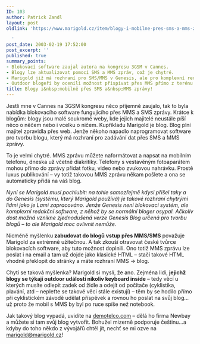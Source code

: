 ```yaml
---
ID: 103
author: Patrick Zandl
layout: post
oldlink: 'https://www.marigold.cz/item/blogy-i-mobilne-pres-sms-a-mms-zpravy

  '
post_date: 2003-02-19 17:52:00
post_excerpt: ''
published: true
summary_points:
- Blokovací software zaujal autora na kongresu 3GSM v Cannes.
- Blogy lze aktualizovat pomocí SMS a MMS zpráv, což je chytré.
- Marigold již má rozhraní pro SMS/MMS v Genesis, ale pro komplexní redakční systém.
- Outdoor blogeři by ocenili možnost přispívat přes MMS přímo z terénu.
title: Blogy i&nbsp;mobilně přes SMS a&nbsp;MMS zprávy!
---
```


Jestli mne v Cannes na 3GSM kongresu něco příjemně zaujalo, tak to byla nabídka blokovacího software fungujícího přes MMS a SMS zprávy. Krátce k blogům: blogy jsou malé soukromé weby, kde jejich majitelé neustále píší něco o něčem nebo i vcelku o ničem. Kupříkladu Marigold je blog. Blog plní majitel zpravidla přes web. Jenže někoho napadlo naprogramovat software pro tvorbu blogu, který má rozhraní pro zadávání dat přes SMS a MMS zprávy. 
<p>
To je velmi chytré. MMS zprávu můžete naformátovat a napsat na mobilním telefonu, dneska už včetně diakritiky. Telefony s vestavěným fotoaparátem mohou přímo do zprávy přidat fotku, video nebo zvukovou nahrávku. Prostě luxus publikování &#8211; vy totiž takovou MMS zprávu někam pošlete a ona se automaticky přidá na váš blog. 
<p>
<EM>Nyní se Marigold musí pochlubit: na tohle samozřejmě kdysi přišel taky a do Genesis (systému, který Marigold používá) je takové rozhraní chytrými lidmi jako je Lami zapracováno. Jenže Genesis není blokovací systém, ale komplexní redakční software, z něhož by se normální bloger osypal. Ačkoliv dost možná vznikne zjednodušená verze Genesis Blog určená pro tvorbu blogů &#8211; to ale Marigold moc ovlivnit nemůže.</EM> 
<p>
Nicméně myšlenku<STRONG> zabudovat do blogů vstup přes MMS/SMS</STRONG> považuje Marigold za extrémně užitečnou. A tak zkouší otravovat české tvůrce blokovacích software, aby tuto možnost doplnili. Ono totiž MMS zprávu lze poslat i na email a tam už dojde jako klasické HTML &#8211; stačí takové HTML vhodně překlopit do stránky a máte rozhraní MMS -&gt; blog. 
<p>
Chytí se taková myšlenka? Marigold si myslí, že ano. Zejména lidi, <STRONG>jejichž blogy se týkají outdoor událostí nikoliv keyboard inside</STRONG> &#8211; tedy věcí u kterých musíte odlepit zadek od židle a odejít od počítače (cyklistika, plavání, atd &#8211; nepleťte se takové věci stále existují) &#8211; těm by se hodilo přímo při cyklistickém závodě udělat příspěvek a rovnou ho poslat na svůj blog&#8230; už proto že mobil s MMS by byl po ruce spíše než notebook. 
<p>
Jak takový blog vypadá, uvidíte na <A href="http://www.demotelco.com/">demotelco.com</A> &#8211; dělá ho firma Newbay a můžete si tam svůj blog vytvořit. Bohužel mizerně podporuje češtinu&#8230;a kdyby do toho někdo z vývojářů chtěl jít, nechť se mi ozve na <A href="mailto:marigold@marigold.cz">marigold@marigold.cz</A>! </p>